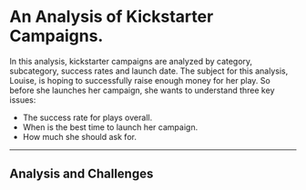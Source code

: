 # An Analysis of Kickstarter Campaigns.

In this analysis, kickstarter campaigns are analyzed by category, subcategory, success rates and launch date. 
The subject for this analysis, Louise, is hoping to successfully raise enough money for her play. So before she launches her campaign, she wants to understand three key issues:
- The success rate for plays overall.
- When is the best time to launch her campaign.
- How much she should ask for.
---
## Analysis and Challenges

